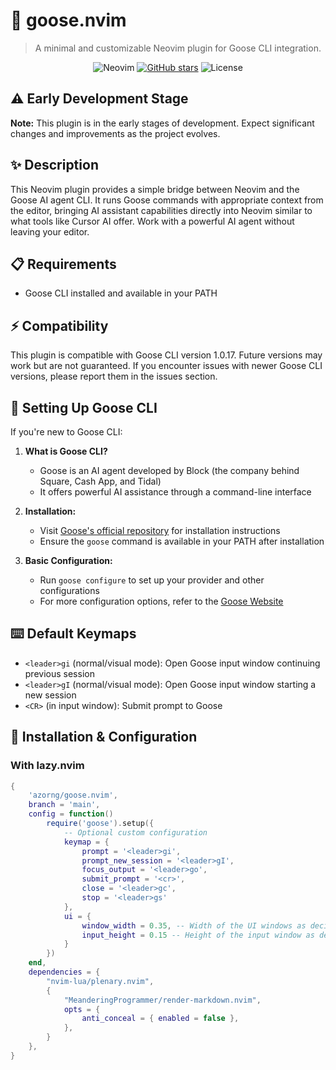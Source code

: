 # 🪿 goose.nvim

> A minimal and customizable Neovim plugin for Goose CLI integration.

<div align="center">

![Neovim](https://img.shields.io/badge/NeoVim-%2357A143.svg?&style=for-the-badge&logo=neovim&logoColor=white)
[![GitHub stars](https://img.shields.io/github/stars/azorng/goose.nvim?style=for-the-badge)](https://github.com/azorng/goose.nvim/stargazers)
![License](https://img.shields.io/badge/License-MIT-blue.svg?style=for-the-badge)

</div>

## ⚠️ Early Development Stage

**Note:** This plugin is in the early stages of development. Expect significant changes and improvements as the project evolves.

## ✨ Description

This Neovim plugin provides a simple bridge between Neovim and the Goose AI agent CLI. It runs Goose commands with appropriate context from the editor, bringing AI assistant capabilities directly into Neovim similar to what tools like Cursor AI offer. Work with a powerful AI agent without leaving your editor.

## 📋 Requirements

- Goose CLI installed and available in your PATH

## ⚡ Compatibility

This plugin is compatible with Goose CLI version 1.0.17. 
Future versions may work but are not guaranteed. If you encounter issues with newer Goose CLI versions, please report them in the issues section.

## 🔧 Setting Up Goose CLI

If you're new to Goose CLI:

1. **What is Goose CLI?** 
   - Goose is an AI agent developed by Block (the company behind Square, Cash App, and Tidal)
   - It offers powerful AI assistance through a command-line interface

2. **Installation:**
   - Visit [Goose's official repository](https://github.com/block/goose) for installation instructions
   - Ensure the `goose` command is available in your PATH after installation

3. **Basic Configuration:**
   - Run `goose configure` to set up your provider and other configurations
   - For more configuration options, refer to the [Goose Website](https://block.github.io/goose/)

## ⌨️ Default Keymaps

- `<leader>gi` (normal/visual mode): Open Goose input window continuing previous session
- `<leader>gI` (normal/visual mode): Open Goose input window starting a new session
- `<CR>` (in input window): Submit prompt to Goose

## 🚀 Installation & Configuration

### With lazy.nvim

```lua
{
    'azorng/goose.nvim',
    branch = 'main',
    config = function()
        require('goose').setup({
            -- Optional custom configuration
            keymap = {
                prompt = '<leader>gi',
                prompt_new_session = '<leader>gI',
                focus_output = '<leader>go',
                submit_prompt = '<cr>',
                close = '<leader>gc',
                stop = '<leader>gs'
            },
            ui = {
                window_width = 0.35, -- Width of the UI windows as decimal (0.3 = 30%)
                input_height = 0.15 -- Height of the input window as decimal (0.2 = 20%)
            }
        })
    end,
    dependencies = {
        "nvim-lua/plenary.nvim",
        {
            "MeanderingProgrammer/render-markdown.nvim",
            opts = {
                anti_conceal = { enabled = false },
            },
        }
    },
}
```